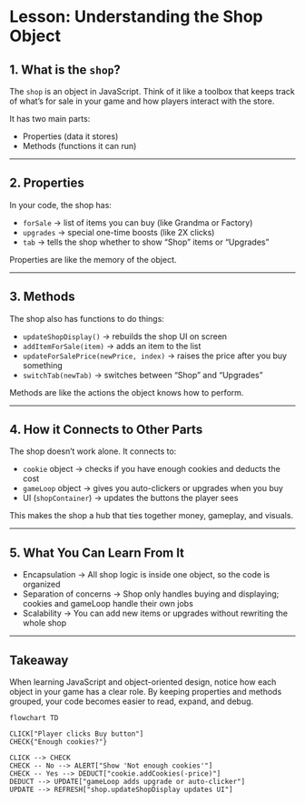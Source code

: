 # Lesson: Understanding the Shop Object

## 1. What is the `shop`?
The `shop` is an object in JavaScript. Think of it like a toolbox that keeps track of what’s for sale in your game and how players interact with the store.

It has two main parts:  
- Properties (data it stores)  
- Methods (functions it can run)  

---

## 2. Properties
In your code, the shop has:  
- `forSale` → list of items you can buy (like Grandma or Factory)  
- `upgrades` → special one-time boosts (like 2X clicks)  
- `tab` → tells the shop whether to show “Shop” items or “Upgrades”  

Properties are like the memory of the object.

---

## 3. Methods
The shop also has functions to do things:  
- `updateShopDisplay()` → rebuilds the shop UI on screen  
- `addItemForSale(item)` → adds an item to the list  
- `updateForSalePrice(newPrice, index)` → raises the price after you buy something  
- `switchTab(newTab)` → switches between “Shop” and “Upgrades”  

Methods are like the actions the object knows how to perform.

---

## 4. How it Connects to Other Parts
The shop doesn’t work alone. It connects to:  
- `cookie` object → checks if you have enough cookies and deducts the cost  
- `gameLoop` object → gives you auto-clickers or upgrades when you buy  
- UI (`shopContainer`) → updates the buttons the player sees  

This makes the shop a hub that ties together money, gameplay, and visuals.

---

## 5. What You Can Learn From It
- Encapsulation → All shop logic is inside one object, so the code is organized  
- Separation of concerns → Shop only handles buying and displaying; cookies and gameLoop handle their own jobs  
- Scalability → You can add new items or upgrades without rewriting the whole shop  

---

## Takeaway
When learning JavaScript and object-oriented design, notice how each object in your game has a clear role. By keeping properties and methods grouped, your code becomes easier to read, expand, and debug.


```mermaid
flowchart TD

CLICK["Player clicks Buy button"]
CHECK{"Enough cookies?"}

CLICK --> CHECK
CHECK -- No --> ALERT["Show 'Not enough cookies'"]
CHECK -- Yes --> DEDUCT["cookie.addCookies(-price)"]
DEDUCT --> UPDATE["gameLoop adds upgrade or auto-clicker"]
UPDATE --> REFRESH["shop.updateShopDisplay updates UI"]

```